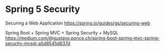 # Spring 5 Security

Securing a Web Application
https://spring.io/guides/gs/securing-web

Spring Boot + Spring MVC + Spring Security + MySQL
https://medium.com/@gustavo.ponce.ch/spring-boot-spring-mvc-spring-security-mysql-a5d8545d837d